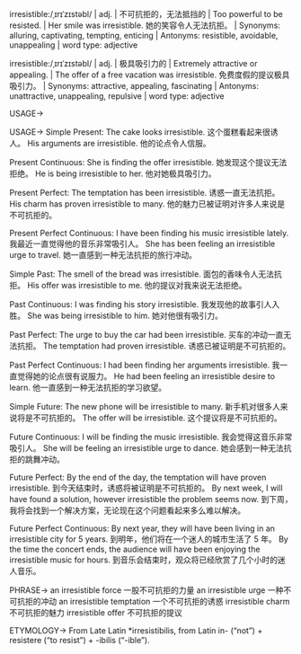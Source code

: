 irresistible:/ˌɪrɪˈzɪstəbl/ | adj. | 不可抗拒的，无法抵挡的 | Too powerful to be resisted. |  Her smile was irresistible. 她的笑容令人无法抗拒。 | Synonyms: alluring, captivating, tempting, enticing | Antonyms: resistible, avoidable, unappealing | word type: adjective

irresistible:/ˌɪrɪˈzɪstəbl/ | adj. | 极具吸引力的 | Extremely attractive or appealing. | The offer of a free vacation was irresistible. 免费度假的提议极具吸引力。 | Synonyms: attractive, appealing, fascinating | Antonyms: unattractive, unappealing, repulsive | word type: adjective


USAGE->

USAGE->
Simple Present:
The cake looks irresistible.  这个蛋糕看起来很诱人。
His arguments are irresistible. 他的论点令人信服。

Present Continuous:
She is finding the offer irresistible. 她发现这个提议无法拒绝。
He is being irresistible to her. 他对她极具吸引力。

Present Perfect:
The temptation has been irresistible.  诱惑一直无法抗拒。
His charm has proven irresistible to many. 他的魅力已被证明对许多人来说是不可抗拒的。

Present Perfect Continuous:
I have been finding his music irresistible lately. 我最近一直觉得他的音乐非常吸引人。
She has been feeling an irresistible urge to travel. 她一直感到一种无法抗拒的旅行冲动。

Simple Past:
The smell of the bread was irresistible. 面包的香味令人无法抗拒。
His offer was irresistible to me. 他的提议对我来说无法拒绝。

Past Continuous:
I was finding his story irresistible. 我发现他的故事引人入胜。
She was being irresistible to him. 她对他很有吸引力。

Past Perfect:
The urge to buy the car had been irresistible. 买车的冲动一直无法抗拒。
The temptation had proven irresistible.  诱惑已被证明是不可抗拒的。

Past Perfect Continuous:
I had been finding her arguments irresistible. 我一直觉得她的论点很有说服力。
He had been feeling an irresistible desire to learn. 他一直感到一种无法抗拒的学习欲望。

Simple Future:
The new phone will be irresistible to many. 新手机对很多人来说将是不可抗拒的。
The offer will be irresistible. 这个提议将是不可抗拒的。

Future Continuous:
I will be finding the music irresistible. 我会觉得这音乐非常吸引人。
She will be feeling an irresistible urge to dance. 她会感到一种无法抗拒的跳舞冲动。

Future Perfect:
By the end of the day, the temptation will have proven irresistible. 到今天结束时，诱惑将被证明是不可抗拒的。
By next week, I will have found a solution, however irresistible the problem seems now. 到下周，我将会找到一个解决方案，无论现在这个问题看起来多么难以解决。


Future Perfect Continuous:
By next year, they will have been living in an irresistible city for 5 years. 到明年，他们将在一个迷人的城市生活了 5 年。
By the time the concert ends, the audience will have been enjoying the irresistible music for hours. 到音乐会结束时，观众将已经欣赏了几个小时的迷人音乐。


PHRASE->
an irresistible force  一股不可抗拒的力量
an irresistible urge  一种不可抗拒的冲动
an irresistible temptation  一个不可抗拒的诱惑
irresistible charm  不可抗拒的魅力
irresistible offer  不可抗拒的提议


ETYMOLOGY->
From Late Latin *irresistibilis, from Latin in- (“not”) + resistere (“to resist”) + -ibilis (“-ible”).


